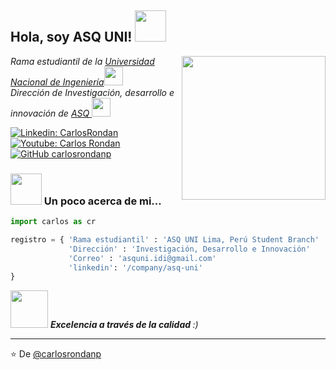 <h2> Hola, soy ASQ UNI! <img src="https://media.giphy.com/media/mGcNjsfWAjY5AEZNw6/giphy.gif" width="50"></h2>
<img align='right' src="https://media.giphy.com/media/M9gbBd9nbDrOTu1Mqx/giphy.gif" width="230">
<p><em>Rama estudiantil de la <a href="https://www.uni.edu.pe">Universidad Nacional de Ingeniería</a><img src="https://media.giphy.com/media/fYSnHlufseco8Fh93Z/giphy.gif" width="30"></br>Dirección de Investigación, desarrollo e innovación de  <a href="https://www.facebook.com/ASQUNI.LIMAPERU">ASQ </a><img src="https://media.giphy.com/media/WUlplcMpOCEmTGBtBW/giphy.gif" width="30"> 
</em></p>

[![Linkedin: CarlosRondan](https://img.shields.io/badge/-CarlosRondan-blue?style=flat-square&logo=Linkedin&logoColor=white&link=https://www.linkedin.com/in/carlosrondanp/)](https://www.linkedin.com/in/carlosrondanp/)
[![Youtube: Carlos Rondan](https://img.shields.io/badge/-CarlosRondan-red?style=flat-square&logo=YouTube&logoColor=white&link=https://www.youtube.com/playlist?list=PLYKR65A34eYptNzV0_maP3Yr8JyPAO9ED)](https://www.youtube.com/playlist?list=PLYKR65A34eYptNzV0_maP3Yr8JyPAO9ED)
[![GitHub carlosrondanp](https://img.shields.io/github/followers/carlosrondanp?label=follow&style=social)](https://github.com/carlosrondanp)


### <img src="https://media.giphy.com/media/VgCDAzcKvsR6OM0uWg/giphy.gif" width="50"> Un poco acerca de mi...  

```Python
import carlos as cr

registro = { 'Rama estudiantil' : 'ASQ UNI Lima, Perú Student Branch'
             'Dirección' : 'Investigación, Desarrollo e Innovación'
             'Correo' : 'asquni.idi@gmail.com'
             'linkedin': '/company/asq-uni'
}

```

<img src="https://media.giphy.com/media/LnQjpWaON8nhr21vNW/giphy.gif" width="60"> <em><b> Excelencia a través de la calidad </b>  :)</em>

---

⭐️ De [@carlosrondanp](https://github.com/carlosrondanp)
